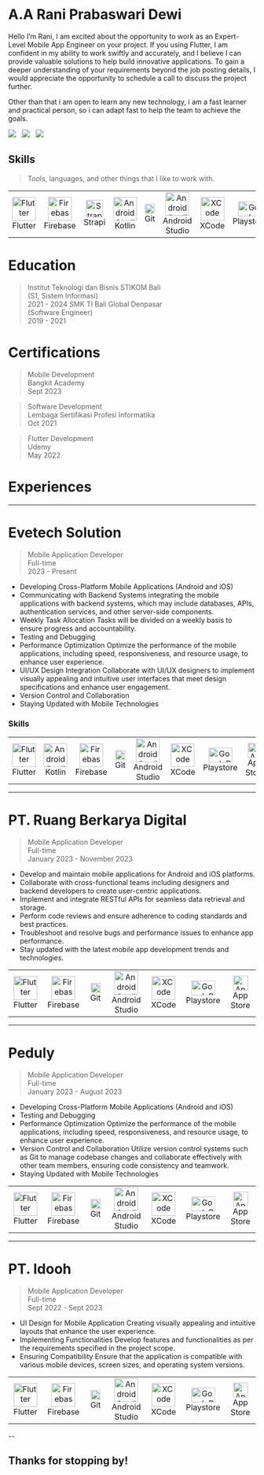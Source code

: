 # A.A Rani Prabaswari Dewi

Hello I’m Rani, I am excited about the opportunity to work as an Expert-Level Mobile App Engineer on your project. If you using Flutter, I am confident in my ability to work swiftly and accurately, and I believe I can provide valuable solutions to help build innovative applications. To gain a deeper understanding of your requirements beyond the job posting details, I would appreciate the opportunity to schedule a call to discuss the project further.

Other than that i am open to learn any new technology, i am a fast learner and practical person, so i can adapt fast to help the team to achieve the goals.

<a href="mailto:raniswr58@gmail.com"><img src="https://img.shields.io/badge/Email-rani-8056d5.svg?style=for-the-badge&logo=minutemailer&logoColor=white"></a>&nbsp;&nbsp;&nbsp;<a href="https://www.linkedin.com/in/rani-prabaswari/" target="_blank"><img src="https://img.shields.io/badge/linkedin-rani-blue.svg?style=for-the-badge&logo=linkedin&logoColor=white" ></a>&nbsp;&nbsp;&nbsp;<a href="https://github.com/raniprabaswari/portfolio#portfolio" target="_blank"><img src="https://img.shields.io/badge/portfolio-Rani-green.svg?style=for-the-badge&logoColor=white" ></a>

<h2 align="left" id="macropower-tech">Skills</h2>

> Tools, languages, and other things that I like to work with.

<table>
  <tr>
    <td align="center" width="96">
      <a href="#flutter">
        <img src="img/flutter.png" width="48" height="48" alt="Flutter" />
      </a>
      <br>Flutter
    </td>
    <td align="center" width="96">
        <img src="img/firebase.png" width="48" height="48" alt="Firebase" />
      <br>Firebase
    </td>
    <td align="center" width="96">
      <a href="#strapi">
        <img src="img/strapi.png" height="35" alt="Strapi" />
      </a>
      <br>Strapi
    </td>
    <td align="center" width="96">
      <a href="#androidstudio" >
        <img src="img/androidstudio.png" width="48" height="48" alt="Android Studio" />
      </a>
      <br>Kotlin
    </td>
    <td align="center" width="96">
      <a href="#git" >
        <img src="img/git.jpeg"  height="20" alt="Git" />
      </a>
      <br>Git
    </td>
    <td align="center" width="96">
      <a href="#androidstudio" >
        <img src="img/androidstudio.png" width="48" height="48" alt="Android Studio" />
      </a>
      <br>Android Studio
    </td>
    <td align="center" width="96">
      <a href="#xcode" >
        <img src="img/xcode.png" width="48" height="48" alt="XCode" />
      </a>
      <br>XCode
    </td>
    <td align="center" width="96">
      <a href="#xcode" >
        <img src="img/google-play.webp" width="48" height="30" alt="GooglePlay" />
      </a>
      <br>Playstore
    </td>
    <td align="center" width="96">
      <a href="#xcode" >
        <img src="img/app-store.png"  height="30" alt="AppStore" />
      </a>
      <br>App Store
    </td>
  </tr>
</table>

# Education

> Institut Teknologi dan Bisnis STIKOM Bali <br>
> (S1, Sistem Informasi) <br>
> 2021 - 2024
> SMK TI Bali Global Denpasar <br>
> (Software Engineer) <br>
> 2019 - 2021

# Certifications

> Mobile Development <br>
> Bangkit Academy <br>
> Sept 2023 <br>

> Software Development <br>
> Lembaga Sertifikasi Profesi Informatika <br>
> Oct 2021 <br>

> Flutter Development <br>
> Udemy <br>
> May 2022 <br>


# Experiences

---

# Evetech Solution

> Mobile Application Developer <br>
> Full-time <br>
> 2023 - Present

- Developing Cross-Platform Mobile Applications (Android and iOS)
- Communicating with Backend Systems
integrating the mobile applications with backend systems, which may include databases, APIs, authentication services, and other server-side components.
- Weekly Task Allocation
Tasks will be divided on a weekly basis to ensure progress and accountability.
- Testing and Debugging
- Performance Optimization
Optimize the performance of the mobile applications, including speed, responsiveness, and resource usage, to enhance user experience.
- UI/UX Design Integration
Collaborate with UI/UX designers to implement visually appealing and intuitive user interfaces that meet design specifications and enhance user engagement.
- Version Control and Collaboration
- Staying Updated with Mobile Technologies

<h3 align="left" id="macropower-tech">Skills</h3>

<table>
  <tr>
    <td align="center" width="96">
      <a href="#flutter">
        <img src="img/flutter.png" width="48" height="48" alt="Flutter" />
      </a>
      <br>Flutter
    </td>
     <td align="center" width="96">
      <a href="#androidstudio" >
        <img src="img/androidstudio.png" width="48" height="48" alt="Android Studio" />
      </a>
      <br>Kotlin
    </td>
    <td align="center" width="96">
        <img src="img/firebase.png" width="48" height="48" alt="Firebase" />
      <br>Firebase
    </td>
    <td align="center" width="96">
      <a href="#git" >
        <img src="img/git.jpeg"  height="20" alt="Git" />
      </a>
      <br>Git
    </td>
    <td align="center" width="96">
      <a href="#androidstudio" >
        <img src="img/androidstudio.png" width="48" height="48" alt="Android Studio" />
      </a>
      <br>Android Studio
    </td>
    <td align="center" width="96">
      <a href="#xcode" >
        <img src="img/xcode.png" width="48" height="48" alt="XCode" />
      </a>
      <br>XCode
    </td>
    <td align="center" width="96">
      <a href="#xcode" >
        <img src="img/google-play.webp" width="48" height="30" alt="GooglePlay" />
      </a>
      <br>Playstore
    </td>
    <td align="center" width="96">
      <a href="#xcode" >
        <img src="img/app-store.png"  height="30" alt="AppStore" />
      </a>
      <br>App Store
    </td>
  </tr>
</table>

---

# PT. Ruang Berkarya Digital

> Mobile Application Developer <br>
> Full-time <br>
> January 2023 - November 2023

- Develop and maintain mobile applications for Android and iOS platforms.
- Collaborate with cross-functional teams including designers and backend developers to create user-centric applications.
- Implement and integrate RESTful APIs for seamless data retrieval and storage.
- Perform code reviews and ensure adherence to coding standards and best practices.
- Troubleshoot and resolve bugs and performance issues to enhance app performance.
- Stay updated with the latest mobile app development trends and technologies.

<table>
  <tr>
    <td align="center" width="96">
      <a href="#flutter">
        <img src="img/flutter.png" width="48" height="48" alt="Flutter" />
      </a>
      <br>Flutter
    </td>
    <td align="center" width="96">
        <img src="img/firebase.png" width="48" height="48" alt="Firebase" />
      <br>Firebase
    </td>
    <td align="center" width="96">
      <a href="#git" >
        <img src="img/git.jpeg"  height="20" alt="Git" />
      </a>
      <br>Git
    </td>
    <td align="center" width="96">
      <a href="#androidstudio" >
        <img src="img/androidstudio.png" width="48" height="48" alt="Android Studio" />
      </a>
      <br>Android Studio
    </td>
    <td align="center" width="96">
      <a href="#xcode" >
        <img src="img/xcode.png" width="48" height="48" alt="XCode" />
      </a>
      <br>XCode
    </td>
    <td align="center" width="96">
      <a href="#xcode" >
        <img src="img/google-play.webp" width="48" height="30" alt="GooglePlay" />
      </a>
      <br>Playstore
    </td>
    <td align="center" width="96">
      <a href="#xcode" >
        <img src="img/app-store.png"  height="30" alt="AppStore" />
      </a>
      <br>App Store
    </td>
  </tr>
</table>

---

#  Peduly

> Mobile Application Developer <br>
> Full-time <br>
> January 2023 - August 2023

- Developing Cross-Platform Mobile Applications (Android and iOS)
- Testing and Debugging
- Performance Optimization
Optimize the performance of the mobile applications, including speed, responsiveness, and resource usage, to enhance user experience.
- Version Control and Collaboration
Utilize version control systems such as Git to manage codebase changes and collaborate effectively with other team members, ensuring code consistency and teamwork.
- Staying Updated with Mobile Technologies

<table>
  <tr>
    <td align="center" width="96">
      <a href="#flutter">
        <img src="img/flutter.png" width="48" height="48" alt="Flutter" />
      </a>
      <br>Flutter
    </td>
    <td align="center" width="96">
        <img src="img/firebase.png" width="48" height="48" alt="Firebase" />
      <br>Firebase
    </td>
    <td align="center" width="96">
      <a href="#git" >
        <img src="img/git.jpeg"  height="20" alt="Git" />
      </a>
      <br>Git
    </td>
    <td align="center" width="96">
      <a href="#androidstudio" >
        <img src="img/androidstudio.png" width="48" height="48" alt="Android Studio" />
      </a>
      <br>Android Studio
    </td>
    <td align="center" width="96">
      <a href="#xcode" >
        <img src="img/xcode.png" width="48" height="48" alt="XCode" />
      </a>
      <br>XCode
    </td>
    <td align="center" width="96">
      <a href="#xcode" >
        <img src="img/google-play.webp" width="48" height="30" alt="GooglePlay" />
      </a>
      <br>Playstore
    </td>
    <td align="center" width="96">
      <a href="#xcode" >
        <img src="img/app-store.png"  height="30" alt="AppStore" />
      </a>
      <br>App Store
    </td>
  </tr>
</table>

---

# PT. Idooh

> Mobile Application Developer <br>
> Full-time <br>
> Sept 2022 - Sept 2023

- UI Design for Mobile Application
Creating visually appealing and intuitive layouts that enhance the user experience.
- Implementing Functionalities
Develop features and functionalities as per the requirements specified in the project scope.
- Ensuring Compatibility
Ensure that the application is compatible with various mobile devices, screen sizes, and operating system versions.

<table>
  <tr>
    <td align="center" width="96">
      <a href="#flutter">
        <img src="img/flutter.png" width="48" height="48" alt="Flutter" />
      </a>
      <br>Flutter
    </td>
    <td align="center" width="96">
        <img src="img/firebase.png" width="48" height="48" alt="Firebase" />
      <br>Firebase
    </td>
    <td align="center" width="96">
      <a href="#git" >
        <img src="img/git.jpeg"  height="20" alt="Git" />
      </a>
      <br>Git
    </td>
    <td align="center" width="96">
      <a href="#androidstudio" >
        <img src="img/androidstudio.png" width="48" height="48" alt="Android Studio" />
      </a>
      <br>Android Studio
    </td>
    <td align="center" width="96">
      <a href="#xcode" >
        <img src="img/xcode.png" width="48" height="48" alt="XCode" />
      </a>
      <br>XCode
    </td>
    <td align="center" width="96">
      <a href="#xcode" >
        <img src="img/google-play.webp" width="48" height="30" alt="GooglePlay" />
      </a>
      <br>Playstore
    </td>
    <td align="center" width="96">
      <a href="#xcode" >
        <img src="img/app-store.png"  height="30" alt="AppStore" />
      </a>
      <br>App Store
    </td>
  </tr>
</table>

--
## Thanks for stopping by!
